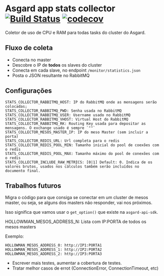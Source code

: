 # Asgard app stats collector  [![Build Status](https://travis-ci.org/B2W-BIT/asgard-app-stats-collector.svg?branch=master)](https://travis-ci.org/B2W-BIT/asgard-app-stats-collector) [![codecov](https://codecov.io/gh/B2W-BIT/asgard-app-stats-collector/branch/master/graph/badge.svg)](https://codecov.io/gh/B2W-BIT/asgard-app-stats-collector)


Coletor de uso de CPU e RAM para todas tasks do cluster do Asgard.


## Fluxo de coleta

* Conecta no master
* Descobre o IP de **todos** os slaves do cluster
* Conecta em cada slave, no endpoint `/monitor/statistics.json`
* Posta o JSON resultante no RabbitMQ


## Configurações


```
STATS_COLLECTOR_RABBITMQ_HOST: IP do RabbitMQ onde as mensagens serão colocadas;
STATS_COLLECTOR_RABBITMQ_PWD: Senha usada no RabbitMQ
STATS_COLLECTOR_RABBITMQ_USER: Username usado no RabbitMQ
STATS_COLLECTOR_RABBITMQ_VHOST: Virtual Host do RabbitMQ
STATS_COLLECTOR_RABBITMQ_RK: Routing Key usada para depositar as mensagens. O exchange usado é sempre `""`
STATS_COLLECTOR_MESOS_MASTER_IP: IP do meso Master (sem incluir a porta)
STATS_COLLECTOR_REDIS_URL: Url completa para o redis
STATS_COLLECTOR_REDIS_POOL_MIN: Tamanho inicial do pool de coexões com o redis
STATS_COLLECTOR_REDIS_POOL_MAX: Tamanho máximo do pool de conexões com o redis
STATS_COLLECTOR_INCLUDE_RAW_METRICS: [0|1] Default: 0. Indica de os valores brutos, usados nos cálculos também serão incluídos no documento final.
```

## Trabalhos futuros

Migra o código para que consiga se conectar em um cluster de mesos master, ou seja, se alguns dos
masters não responder, vai nos próximos.

Isso significa que vamos usar o `get_option()` que existe na `asgard-api-sdk`.

HOLLOWMAN_MESOS_ADDRESS_N: Lista com IP:PORTA de todos os mesos masters

Exemplo:
```
HOLLOWMAN_MESOS_ADDRESS_0: http://IP1:PORTA1
HOLLOWMAN_MESOS_ADDRESS_1: http://IP2:PORTA2
HOLLOWMAN_MESOS_ADDRESS_2: http://IP3:PORTA3
```

* Escrever mais testes, aumentar a cobertura de testes.
* Tratar melhor casos de errot (ConnectionError, ConnectionTimeout, etc)


